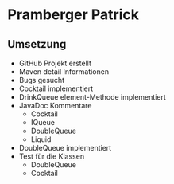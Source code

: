 # Pramberger Patrick

## Umsetzung
- GitHub Projekt erstellt
- Maven detail Informationen
- Bugs gesucht
- Cocktail implementiert
- DrinkQueue element-Methode implementiert
- JavaDoc Kommentare 
  - Cocktail
  - IQueue
  - DoubleQueue
  - Liquid
- DoubleQueue implementiert
- Test für die Klassen
    - DoubleQueue
    - Cocktail